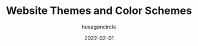 ---
author: hexagoncircle
date: 2022-02-01
permalink: false
tags:
  - design
  - theming
  - colors
target_url: https://ryanmulligan.dev/blog/themes-and-schemes/
title: Website Themes and Color Schemes
---